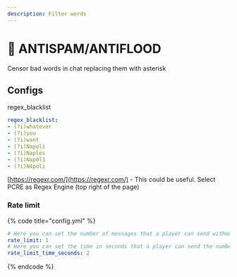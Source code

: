 ```yaml
---
description: Filter words
---
```


# 🤬 ANTISPAM/ANTIFLOOD

Censor bad words in chat replacing them with asterisk

## Configs

regex\_blacklist

```yaml
regex_blacklist:
- (?i)whatever
- (?i)you
- (?i)want
- (?i)Napoli
- (?i)Naples
- (?i)Nap0l1
- (?i)N4poli
```

[https://regexr.com/](https://regexr.com/) - This could be useful. Select PCRE as Regex Engine (top right of the page)

### Rate limit

{% code title="config.yml" %}
```yaml
# Here you can set the number of messages that a player can send without being rate limited
rate_limit: 1
# Here you can set the time in seconds that a player can send the number of messages specified in rate_limit
rate_limit_time_seconds: 2
```
{% endcode %}

